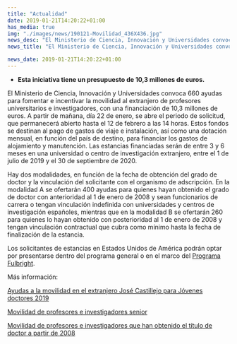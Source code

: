 ```yaml
---
title: "Actualidad"
date: 2019-01-21T14:20:22+01:00
has_media: true
img: "./images/news/190121-Movilidad_436X436.jpg"
news_desc: "El Ministerio de Ciencia, Innovación y Universidades convoca 660 ayudas para fomentar e incentivar la movilidad al extranjero de profesores universitarios e investigadores, con una financiación de 10,3 millones de euros. A partir de mañana, día 22 de enero, se abre el periodo de solicitud, que permanecerá abierto hasta el 12 de febrero a las 14 horas. Estos fondos se destinan al pago de gastos de viaje e instalación, así como una dotación mensual, en función del país de destino, para financiar los gastos de alojamiento y manutención. Las estancias financiadas serán de entre 3 y 6 meses en una universidad o centro de investigación extranjero, entre el 1 de julio de 2019 y el 30 de septiembre de 2020."
news_title: "El Ministerio de Ciencia, Innovación y Universidades convoca 660 ayudas de movilidad internacional"

news_date: 2019-01-21T14:20:22+01:00
---
```

<ul>
<li><b>Esta iniciativa tiene un presupuesto de 10,3 millones de euros.</b></li>
</ul>
<p>El Ministerio de Ciencia, Innovación y Universidades convoca 660 ayudas para fomentar e incentivar la movilidad al extranjero de profesores universitarios e investigadores, con una financiación de 10,3 millones de euros. A partir de mañana, día 22 de enero, se abre el periodo de solicitud, que permanecerá abierto hasta el 12 de febrero a las 14 horas. Estos fondos se destinan al pago de gastos de viaje e instalación, así como una dotación mensual, en función del país de destino, para financiar los gastos de alojamiento y manutención. Las estancias financiadas serán de entre 3 y 6 meses en una universidad o centro de investigación extranjero, entre el 1 de julio de 2019 y el 30 de septiembre de 2020.</p>
<p>Hay dos modalidades, en función de la fecha de obtención del grado de doctor y la vinculación del solicitante con el organismo de adscripción. En la modalidad A se ofertarán 400 ayudas para quienes hayan obtenido el grado de doctor con anterioridad al 1 de enero de 2008 y sean funcionarios de carrera o tengan vinculación indefinida con universidades y centros de investigación españoles, mientras que en la modalidad B se ofertarán 260 para quienes lo hayan obtenido con posterioridad al 1 de enero de 2008 y tengan vinculación contractual que cubra como mínimo hasta la fecha de finalización de la estancia.</p>
<p>Los solicitantes de estancias en Estados Unidos de América podrán optar por presentarse dentro del programa general o en el marco del<span>&nbsp;</span><a title="Ir a 'Programa Fulbright', en ventana nueva" href="https://fulbright.es/">Programa Fulbright</a>.</p>
<p>Más información:</p>
<p><a title="Ir a 'Ayudas a la movilidad en el extranjero José Castillejo para Jóvenes doctores 2019', en ventana nueva" href="http://www.ciencia.gob.es/portal/site/MICINN/menuitem.dbc68b34d11ccbd5d52ffeb801432ea0/?vgnextoid=1e8969fcfe058610VgnVCM1000001d04140aRCRD&amp;vgnextchannel=86fe407933f47610VgnVCM1000001d04140aRCRD">Ayudas a la movilidad en el extranjero José Castillejo para Jóvenes doctores 2019</a></p>
<p><a title="Ir a 'Movilidad de profesores e investigadores senior', en ventana nueva" href="http://www.ciencia.gob.es/portal/site/MICINN/menuitem.dbc68b34d11ccbd5d52ffeb801432ea0/?vgnextoid=c2cf0c8720d48610VgnVCM1000001d04140aRCRD&amp;vgnextchannel=86fe407933f47610VgnVCM1000001d04140aRCRD">Movilidad de profesores e investigadores senior</a></p>
<p><a title="Ir a 'Movilidad de profesores e investigadores que han obtenido el título de doctor', en ventana nueva" href="http://www.ciencia.gob.es/portal/site/MICINN/menuitem.dbc68b34d11ccbd5d52ffeb801432ea0/?vgnextoid=22b4bff715c48610VgnVCM1000001d04140aRCRD&amp;vgnextchannel=810ca07ecbf47610VgnVCM1000001d04140aRCRD">Movilidad de profesores e investigadores que han obtenido el título de doctor a partir de 2008</a></p>